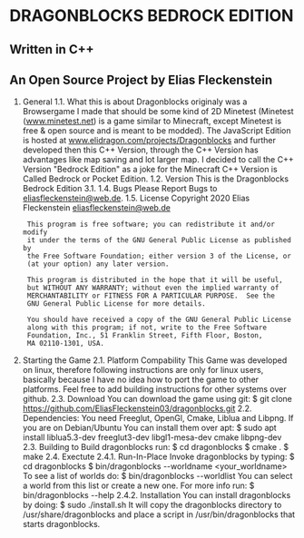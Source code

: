 # DRAGONBLOCKS BEDROCK EDITION
## Written in C++
## An Open Source Project by Elias Fleckenstein

1. General
	1.1. What this is about
		Dragonblocks originaly was a Browsergame I made that should be some kind of 2D Minetest (Minetest (www.minetest.net) is a game similar to 
		Minecraft, except Minetest is free & open source and is meant to be modded). The JavaScript Edition is hosted at www.elidragon.com/projects/Dragonblocks and 
		further developed then this C++ Version, through the C++ Version has advantages like map saving and lot larger map. I decided to call the 
		C++ Version "Bedrock Edition" as a joke for the Minecraft C++ Version is Called Bedrock or Pocket Edition.
	1.2. Version
		This is the Dragonblocks Bedrock Edition 3.1.
	1.4. Bugs
		Please Report Bugs to eliasfleckenstein@web.de.
	1.5. License
		Copyright 2020 Elias Fleckenstein <eliasfleckenstein@web.de>
		
		This program is free software; you can redistribute it and/or modify
		it under the terms of the GNU General Public License as published by
		the Free Software Foundation; either version 3 of the License, or
		(at your option) any later version.
		
		This program is distributed in the hope that it will be useful,
		but WITHOUT ANY WARRANTY; without even the implied warranty of
		MERCHANTABILITY or FITNESS FOR A PARTICULAR PURPOSE.  See the
		GNU General Public License for more details.

		You should have received a copy of the GNU General Public License
		along with this program; if not, write to the Free Software
		Foundation, Inc., 51 Franklin Street, Fifth Floor, Boston,
		MA 02110-1301, USA.

2. Starting the Game
	2.1. Platform Compability
		This Game was developed on linux, therefore following instructions are only for linux users, basically because I have no idea how to
		port the game to other platforms. Feel free to add building instructions for other systems over github.
	2.3. Download
		You can download the game using git:
			$ git clone https://github.com/EliasFleckenstein03/dragonblocks.git
	2.2. Dependencies:
		You need Freeglut, OpenGl, Cmake, Liblua and Libpng.
		If you are on Debian/Ubuntu You can install them over apt: 
			$ sudo apt install liblua5.3-dev freeglut3-dev libgl1-mesa-dev cmake libpng-dev
    2.3. Building
        to Build dragonblocks run:
            $ cd dragonblocks
            $ cmake .
            $ make
	2.4. Exectute
		2.4.1. Run-In-Place
			Invoke dragonblocks by typing:
                		$ cd dragonblocks
                		$ bin/dragonblocks --worldname <your_worldname>
            		To see a list of worlds do:
                		$ bin/dragonblocks --worldlist
            		You can select a world from this list or create a new one.
            		For more info run:
				$ bin/dragonblocks --help
		2.4.2. Installation
			You can install dragonblocks by doing:
				$ sudo ./install.sh
			It will copy the dragonblocks directory to /usr/share/dragonblocks and place a script in
			/usr/bin/dragonblocks that starts dragonblocks.
